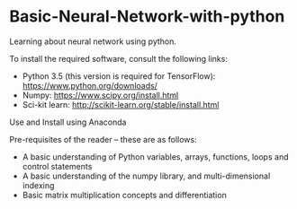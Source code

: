 # Basic-Neural-Network-with-python

Learning about neural network using python.

To install the required software, consult the following links:
- Python 3.5 (this version is required for TensorFlow):
  https://www.python.org/downloads/
- Numpy: https://www.scipy.org/install.html
- Sci-kit learn: http://scikit-learn.org/stable/install.html 

Use and Install using Anaconda

Pre-requisites of the reader – these are as follows:
- A basic understanding of Python variables, arrays, functions, loops and control
statements
- A basic understanding of the numpy library, and multi-dimensional indexing
- Basic matrix multiplication concepts and differentiation
